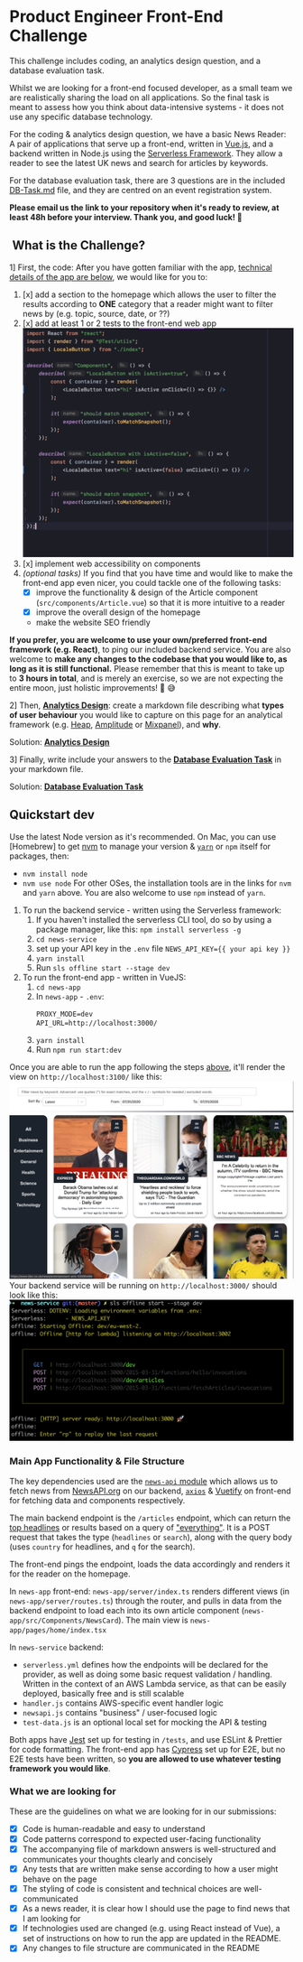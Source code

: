 # Product Engineer Front-End Challenge

This challenge includes coding, an analytics design question, and a database evaluation task.

Whilst we are looking for a front-end focused developer, as a small team we are realistically sharing the load on all applications. So the final task is meant to assess how you think about data-intensive systems - it does not use any specific database technology.

For the coding & analytics design question, we have a basic News Reader: A pair of applications that serve up a front-end, written in [Vue.js](https://vuejs.org/), and a backend written in Node.js using the [Serverless Framework](https://serverless.com/). They allow a reader to see the latest UK news and search for articles by keywords.

For the database evaluation task, there are 3 questions are in the included [DB-Task.md](DB-Task.md) file, and they are centred on an event registration system.

**Please email us the link to your repository when it's ready to review, at least 48h before your interview. Thank you, and good luck! 🎉**

##  What is the Challenge?

1] First, the code: After you have gotten familiar with the app, [technical details of the app are below](#main-app-functionality--file-structure), we would like for you to:
1. [x] add a section to the homepage which allows the user to filter the results according to **ONE** category that a reader might want to filter news by (e.g. topic, source, date, or ??) 
2. [x] add at least 1 or 2 tests to the front-end web app
![news-test](news-test.png)
3. [x] implement web accessibility on components
4. *(optional tasks)* If you find that you have time and would like to make the front-end app even nicer, you could tackle one of the following tasks:
   - [x] improve the functionality & design of the Article component (`src/components/Article.vue`) so that it is more intuitive to a reader
   - [x] improve the overall design of the homepage
   - make the website SEO friendly
   
**If you prefer, you are welcome to use your own/preferred front-end framework (e.g. React)**, to ping our included backend service. You are also welcome to **make any changes to the codebase that you would like to, as long as it is still functional.** Please remember that this is meant to take up to **3 hours in total**, and is merely an exercise, so we are not expecting the entire moon, just holistic improvements! 😬 😅

2] Then, **[Analytics Design](Analytics.md)**: create a markdown file describing what **types of user behaviour** you would like to capture on this page for an analytical framework (e.g. [Heap](https://docs.heap.io/docs), [Amplitude](https://developers.amplitude.com/docs) or [Mixpanel](https://developer.mixpanel.com/docs)), and **why**.

Solution: **[Analytics Design](Analytics.md)**

3] Finally, write include your answers to the **[Database Evaluation Task](DB-Task.md)** in your markdown file.

Solution: **[Database Evaluation Task](DB-Task.md)**

## Quickstart dev

Use the latest Node version as it's recommended.
On Mac, you can use [Homebrew] to get [nvm](https://github.com/nvm-sh/nvm) to manage your version & [`yarn`](https://classic.yarnpkg.com/en/docs/install/#mac-stable) or `npm` itself for packages, then:
- `nvm install node`
- `nvm use node`
For other OSes, the installation tools are in the links for `nvm` and `yarn` above. You are also welcome to use `npm` instead of `yarn`.

1. To run the backend service - written using the Serverless framework:
   1. If you haven't installed the serverless CLI tool, do so by using a package manager, like this: `npm install serverless -g`
   2. `cd news-service`
   3. set up your API key in the `.env` file `NEWS_API_KEY={{ your api key }}`
   4. `yarn install`
   5. Run `sls offline start --stage dev`
2. To run the front-end app - written in VueJS:
   1. `cd news-app`
   2. In `news-app` - `.env`:
        ```
       PROXY_MODE=dev
       API_URL=http://localhost:3000/
        ```
   3. `yarn install`
   4. Run `npm run start:dev`

Once you are able to run the app following the steps [above](#quickstart-dev), it'll render the view on `http://localhost:3100/` like this: ![news-app](news-app.png)
Your backend service will be running on `http://localhost:3000/` should look like this:
![news-service](news-service.png)

###  Main App Functionality & File Structure

The key dependencies used are the [`news-api` module](https://www.npmjs.com/package/newsapi) which allows us to fetch news from [NewsAPI.org](https://newsapi.org/) on our backend, [`axios`](https://www.npmjs.com/package/axios) & [Vuetify](https://vuetifyjs.com/en/) on front-end for fetching data and components respectively.

The main backend endpoint is the `/articles` endpoint, which can return the [top headlines](https://newsapi.org/docs/endpoints/top-headlines) or results based on a query of ["everything"](https://newsapi.org/docs/endpoints/everything). It is a POST request that takes the type (`headlines` or `search`), along with the query body (uses `country` for headlines, and `q` for the search).

The front-end pings the endpoint, loads the data accordingly and renders it for the reader on the homepage.

In `news-app` front-end: `news-app/server/index.ts` renders different views (in `news-app/server/routes.ts`) through the router, and pulls in data from the backend endpoint to load each into its own article component (`news-app/src/Components/NewsCard`). The main view is `news-app/pages/home/index.tsx`

In `news-service` backend: 
- `serverless.yml` defines how the endpoints will be declared for the provider, as well as doing some basic request validation / handling. Written in the context of an AWS Lambda service, as that can be easily deployed, basically free and is still scalable
- `handler.js` contains AWS-specific event handler logic
- `newsapi.js` contains "business" / user-focused logic 
- `test-data.js` is an optional local set for mocking the API & testing

Both apps have [Jest](https://jestjs.io/) set up for testing in `/tests`, and use ESLint & Prettier for code formatting. The front-end app has [Cypress](https://www.cypress.io/) set up for E2E, but no E2E tests have been written, so **you are allowed to use whatever testing framework you would like**.

### What we are looking for

These are the guidelines on what we are looking for in our submissions:
- [x] Code is human-readable and easy to understand
- [x] Code patterns correspond to expected user-facing functionality
- [x] The accompanying file of markdown answers is well-structured and communicates your thoughts clearly and concisely
- [x] Any tests that are written make sense according to how a user might behave on the page
- [x] The styling of code is consistent and technical choices are well-communicated
- [x] As a news reader, it is clear how I should use the page to find news that I am looking for
- [x] If technologies used are changed (e.g. using React instead of Vue), a set of instructions on how to run the app are updated in the README.
- [x] Any changes to file structure are communicated in the README
